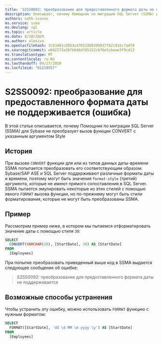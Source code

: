 ```yaml
---
title: 'S2SS0092: преобразование для предоставленного формата даты не поддерживается (ошибка)'
description: Описывает, почему Помощник по миграции SQL Server (SSMA) для Sybase не преобразует вызов функции CONVERT с указанным аргументом Style.
authors: nahk-ivanov
ms.service: ssma
ms.devlang: sql
ms.topic: article
ms.date: 4/10/2020
ms.author: alexiva
ms.openlocfilehash: 3c93401cd953c47652d68399037f62c916c7adf0
ms.sourcegitcommit: e042272a38fb646df05152c676e5cbeae3f9cd13
ms.translationtype: MT
ms.contentlocale: ru-RU
ms.lasthandoff: 04/27/2020
ms.locfileid: "81219557"
---
```

# <a name="s2ss0092-the-conversion-for-provided-date-format-is-not-supported-error"></a>S2SS0092: преобразование для предоставленного формата даты не поддерживается (ошибка)

В этой статье описывается, почему Помощник по миграции SQL Server (SSMA) для Sybase не преобразует вызов функции CONVERT с указанным аргументом Style

## <a name="background"></a>История

При вызове `CONVERT` функции для или из типов данных даты-времени SSMA попытается преобразовать его соответствующим образом. Sybase/SAP ASE и SQL Server поддерживают различные форматы даты и времени, поэтому могут быть значения `format-style` (третий) аргумента, которые не имеют прямого сопоставления в SQL Server. SSMA пытается эмулировать некоторые из этих стилей с помощью явного `FORMAT` вызова функции, но по-прежнему могут быть стили форматирования, которые не могут быть преобразованы SSMA.

## <a name="example"></a>Пример

Рассмотрим пример ниже, в котором мы пытаемся отформатировать значение даты с помощью стиля `30`:

```sql
SELECT
  CONVERT(VARCHAR(20), [StartDate], 30) AS [StartDate]
FROM
  [Employees]
```

При попытке преобразовать приведенный выше код в SSMA выдается следующее сообщение об ошибке:

> S2SS0092: преобразование для предоставленного формата даты не поддерживается

## <a name="possible-remedies"></a>Возможные способы устранения

Чтобы устранить эту ошибку, можно использовать `FORMAT` функцию с нужным форматом:

```sql
SELECT
  FORMAT([StartDate], 'dd \d MM \m yyyy \y') AS [StartDate]
FROM
  [Employees]
```
